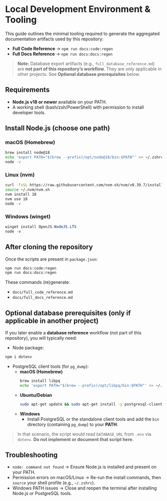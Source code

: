 # Local Development Environment & Tooling

This guide outlines the minimal tooling required to generate the aggregated documentation artifacts used by this repository:

- **Full Code Reference** → `npm run docs:code:regen`
- **Full Docs Reference** → `npm run docs:docs:regen`

> **Note:** Database export artifacts (e.g., `full_database_reference.md`) are **not part of this repository’s workflow**. They are only applicable in other projects. See **Optional database prerequisites** below.

## Requirements

- **Node.js v18 or newer** available on your PATH.
- A working shell (bash/zsh/PowerShell) with permission to install developer tools.

## Install Node.js (choose one path)

### macOS (Homebrew)
```bash
brew install node@18
echo 'export PATH="$(brew --prefix)/opt/node@18/bin:$PATH"' >> ~/.zshrc && source ~/.zshrc
node -v
```

### Linux (nvm)
```bash
curl -fsSL https://raw.githubusercontent.com/nvm-sh/nvm/v0.39.7/install.sh | bash
source ~/.nvm/nvm.sh
nvm install 18
nvm use 18
node -v
```

### Windows (winget)
```powershell
winget install OpenJS.NodeJS.LTS
node -v
```

## After cloning the repository

Once the scripts are present in `package.json`:

```bash
npm run docs:code:regen
npm run docs:docs:regen
```

These commands (re)generate:
- `docs/full_code_reference.md`
- `docs/full_docs_reference.md`

## Optional database prerequisites (only if applicable in another project)

If you later enable a **database reference** workflow (not part of this repository), you will typically need:

- Node package:
```bash
npm i dotenv
```

- PostgreSQL client tools (for `pg_dump`):
  - **macOS (Homebrew)**
    ```bash
    brew install libpq
    echo 'export PATH="$(brew --prefix)/opt/libpq/bin:$PATH"' >> ~/.zshrc && source ~/.zshrc
    ```
  - **Ubuntu/Debian**
    ```bash
    sudo apt-get update && sudo apt-get install -y postgresql-client
    ```
  - **Windows**
    - Install PostgreSQL or the standalone client tools and add the `bin` directory (containing `pg_dump`) to your **PATH**.

> In that scenario, the script would read `DATABASE_URL` from `.env` via `dotenv`. **Do not implement or document that script here.**

## Troubleshooting

- `node: command not found` → Ensure Node.js is installed and present on your PATH.
- Permission errors on macOS/Linux → Re-run the install commands, then `source` your shell profile (e.g., `~/.zshrc`).
- Windows PATH issues → Close and reopen the terminal after installing Node.js or PostgreSQL tools.
